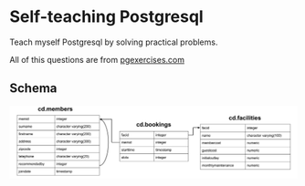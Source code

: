 # Self-teaching Postgresql
Teach myself Postgresql by solving practical problems.

All of this questions are from [pgexercises.com](https://www.pgexercises.com/)

## Schema

![schema](/schema.png)
